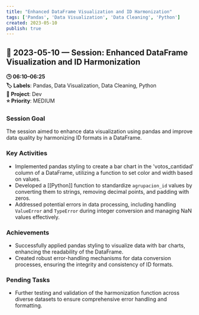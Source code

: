 ```yaml
---
title: "Enhanced DataFrame Visualization and ID Harmonization"
tags: ['Pandas', 'Data Visualization', 'Data Cleaning', 'Python']
created: 2023-05-10
publish: true
---
```


## 📅 2023-05-10 — Session: Enhanced DataFrame Visualization and ID Harmonization

**🕒 06:10–06:25**  
**🏷️ Labels**: Pandas, Data Visualization, Data Cleaning, Python  
**📂 Project**: Dev  
**⭐ Priority**: MEDIUM  


### Session Goal
The session aimed to enhance data visualization using pandas and improve data quality by harmonizing ID formats in a DataFrame.

### Key Activities
- Implemented pandas styling to create a bar chart in the 'votos_cantidad' column of a DataFrame, utilizing a function to set color and width based on values.
- Developed a [[Python]] function to standardize `agrupacion_id` values by converting them to strings, removing decimal points, and padding with zeros.
- Addressed potential errors in data processing, including handling `ValueError` and `TypeError` during integer conversion and managing NaN values effectively.

### Achievements
- Successfully applied pandas styling to visualize data with bar charts, enhancing the readability of the DataFrame.
- Created robust error-handling mechanisms for data conversion processes, ensuring the integrity and consistency of ID formats.

### Pending Tasks
- Further testing and validation of the harmonization function across diverse datasets to ensure comprehensive error handling and formatting.
